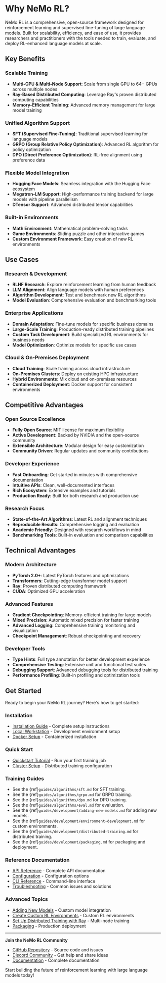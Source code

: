 # Why NeMo RL?

NeMo RL is a comprehensive, open-source framework designed for reinforcement learning and supervised fine-tuning of large language models. Built for scalability, efficiency, and ease of use, it provides researchers and practitioners with the tools needed to train, evaluate, and deploy RL-enhanced language models at scale.

## Key Benefits

### **Scalable Training**
- **Multi-GPU & Multi-Node Support**: Scale from single GPU to 64+ GPUs across multiple nodes
- **Ray-Based Distributed Computing**: Leverage Ray's proven distributed computing capabilities
- **Memory-Efficient Training**: Advanced memory management for large model training

### **Unified Algorithm Support**
- **SFT (Supervised Fine-Tuning)**: Traditional supervised learning for language models
- **GRPO (Group Relative Policy Optimization)**: Advanced RL algorithm for policy optimization
- **DPO (Direct Preference Optimization)**: RL-free alignment using preference data

### **Flexible Model Integration**
- **Hugging Face Models**: Seamless integration with the Hugging Face ecosystem
- **Megatron-LM Support**: High-performance training backend for large models with pipeline parallelism
- **DTensor Support**: Advanced distributed tensor capabilities

### **Built-in Environments**
- **Math Environment**: Mathematical problem-solving tasks
- **Game Environments**: Sliding puzzle and other interactive games
- **Custom Environment Framework**: Easy creation of new RL environments

## Use Cases

### **Research & Development**
- **RLHF Research**: Explore reinforcement learning from human feedback
- **LLM Alignment**: Align language models with human preferences
- **Algorithm Development**: Test and benchmark new RL algorithms
- **Model Evaluation**: Comprehensive evaluation and benchmarking tools

### **Enterprise Applications**
- **Domain Adaptation**: Fine-tune models for specific business domains
- **Large-Scale Training**: Production-ready distributed training pipelines
- **Custom Task Development**: Build specialized RL environments for business needs
- **Model Optimization**: Optimize models for specific use cases

### **Cloud & On-Premises Deployment**
- **Cloud Training**: Scale training across cloud infrastructure
- **On-Premises Clusters**: Deploy on existing HPC infrastructure
- **Hybrid Environments**: Mix cloud and on-premises resources
- **Containerized Deployment**: Docker support for consistent environments

## Competitive Advantages

### **Open Source Excellence**
- **Fully Open Source**: MIT license for maximum flexibility
- **Active Development**: Backed by NVIDIA and the open-source community
- **Extensible Architecture**: Modular design for easy customization
- **Community Driven**: Regular updates and community contributions

### **Developer Experience**
- **Fast Onboarding**: Get started in minutes with comprehensive documentation
- **Intuitive APIs**: Clean, well-documented interfaces
- **Rich Ecosystem**: Extensive examples and tutorials
- **Production Ready**: Built for both research and production use

### **Research Focus**
- **State-of-the-Art Algorithms**: Latest RL and alignment techniques
- **Reproducible Results**: Comprehensive logging and evaluation
- **Academic Friendly**: Designed with research workflows in mind
- **Benchmarking Tools**: Built-in evaluation and comparison capabilities

## Technical Advantages

### **Modern Architecture**
- **PyTorch 2.0+**: Latest PyTorch features and optimizations
- **Transformers**: Cutting-edge transformer model support
- **Ray**: Proven distributed computing framework
- **CUDA**: Optimized GPU acceleration

### **Advanced Features**
- **Gradient Checkpointing**: Memory-efficient training for large models
- **Mixed Precision**: Automatic mixed precision for faster training
- **Advanced Logging**: Comprehensive training monitoring and visualization
- **Checkpoint Management**: Robust checkpointing and recovery

### **Developer Tools**
- **Type Hints**: Full type annotation for better development experience
- **Comprehensive Testing**: Extensive unit and functional test suites
- **Debugging Support**: Advanced debugging tools for distributed training
- **Performance Profiling**: Built-in profiling and optimization tools

## Get Started

Ready to begin your NeMo RL journey? Here's how to get started:

### **Installation**
- [Installation Guide](../get-started/installation.md) - Complete setup instructions
- [Local Workstation](../get-started/local-workstation.md) - Development environment setup
- [Docker Setup](../get-started/docker.md) - Containerized installation

### **Quick Start**
- [Quickstart Tutorial](../get-started/quickstart.md) - Run your first training job
- [Cluster Setup](../get-started/cluster.md) - Distributed training configuration

### **Training Guides**
- See the {ref}`guides/algorithms/sft.md` for SFT training.
- See the {ref}`guides/algorithms/grpo.md` for GRPO training.
- See the {ref}`guides/algorithms/dpo.md` for DPO training.
- See the {ref}`guides/algorithms/eval.md` for evaluation.
- See the {ref}`guides/development/adding-new-models.md` for adding new models.
- See the {ref}`guides/development/environment-development.md` for custom environments.
- See the {ref}`guides/development/distributed-training.md` for distributed training.
- See the {ref}`guides/development/packaging.md` for packaging and deployment.

### **Reference Documentation**
- [API Reference](../reference/api.md) - Complete API documentation
- [Configuration](../reference/configuration.md) - Configuration options
- [CLI Reference](../reference/cli.md) - Command-line interface
- [Troubleshooting](../reference/troubleshooting.md) - Common issues and solutions

### **Advanced Topics**
- [Adding New Models](../guides/development/adding-new-models.md) - Custom model integration
- [Create Custom RL Environments](../guides/development/environment-development.md) - Custom RL environments
- [Set Up Distributed Training with Ray](../guides/development/distributed-training.md) - Multi-node training
- [Packaging](../guides/development/packaging.md) - Production deployment

---

**Join the NeMo RL Community**
- [GitHub Repository](https://github.com/NVIDIA-NeMo/RL) - Source code and issues
- [Discord Community](https://discord.gg/nvidia-nemo) - Get help and share ideas
- [Documentation](https://docs.nvidia.com/nemo-rl/) - Complete documentation

Start building the future of reinforcement learning with large language models today! 